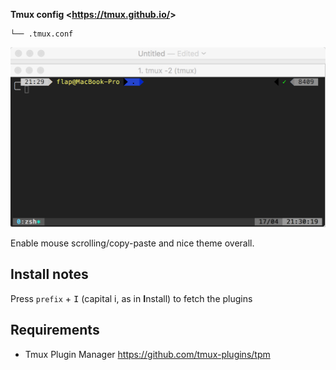 **Tmux config <<https://tmux.github.io/>>**

<!--- Tree block autogenerated by /docgen.py -->
    └── .tmux.conf

![tmux](https://raw.githubusercontent.com/Kraymer/F-dotfiles/master/.github/img/tmux.png)

Enable mouse scrolling/copy-paste and nice theme overall.

## Install notes

Press `prefix` + <kbd>I</kbd> (capital i, as in **I**nstall) to fetch the plugins

## Requirements

- Tmux Plugin Manager [<https://github.com/tmux-plugins/tpm>](https://github.com/tmux-plugins/tpm)
